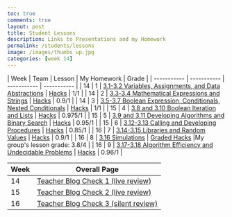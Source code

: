 ```yaml
---
toc: true
comments: true
layout: post
title: Student Lessons
description: Links to Presentations and my Homework
permalink: /students/lessons
image: /images/thumbs up.jpg
categories: [week 14]
---
```


| Week  |  Team      | Lesson    |  My Homework | Grade |
| ----------- | ----------- | ----------- | ----------- |
| 14          | 1          |   [3.1-3.2 Variables, Assignments, and Data Abstractions](https://liavb2.github.io/ominicient-lavebear/markdown/2022/11/26/GroupLesson.html)   | [Hacks](https://alexac54767.github.io/Alexa-Fastpage/students/groupone) | 1/1 |
| 14 | 2 | [3.3-3.4 Mathematical Expressions and Strings](https://hsinaditam.github.io/Tea_Lounge/wk2/2022/11/20/Lesson-presentation.html) | [Hacks](https://alexac54767.github.io/Alexa-Fastpage/students/grouptwo) | 0.9/1 |
| 14 | 3 |  [3.5-3.7 Boolean Expression, Conditionals, Nested Conditionals](https://f1nnc.github.io/dolphins/lesson) | [Hacks](https://alexac54767.github.io/Alexa-Fastpage/students/groupthree)  | 1/1 |
| 15 | 4 |  [3.8 and 3.10 Boolean Iteration and Lists](https://teamorborb.github.io/TeamOrbOrb/lesson%20plans/2022/11/28/Unit_3.8_3.10.html) | [Hacks](https://alexac54767.github.io/Alexa-Fastpage/students/groupfour) | 0.975/1 |
| 15 | 5 | [3.9 and 3.11 Developing Algorithms and Binary Search](https://gwang1224.github.io/repository_1/trimester%202%20student%20teaching/2022/12/02/unit3-9-11.html) |  [Hacks](https://alexac54767.github.io/Alexa-Fastpage/students/groupfive) | 0.95/1 |
| 15 | 6 | [3.12-3.13 Calling and Developing Procedures](https://davidvasilev1.github.io/group-tri2/2022/12/04/lesson3.12_3.13.html) | [Hacks](https://alexac54767.github.io/Alexa-Fastpage/students/groupsix)  | 0.85/1 |
| 16 | 7 | [3.14-3.15 Libraries and Random Values](https://davidvasilev1.github.io/group-tri2/2022/12/04/lesson3.12_3.13.html) | [Hacks](https://alexac54767.github.io/Alexa-Fastpage/students/groupseven)  | 0.9/1 |
| 16 | 8 | [3.16 Simulations](https://srihitakott1213.github.io/TeamBaddies/studentlesson/simulations) | [Graded Hacks](https://srihitakott1213.github.io/TeamBaddies/studentlesson/grades) |My group's lesson grade: 3.8/4 |
| 16 | 9 | [3.17-3.18 Algorithm Efficiency and Undecidable Problems](https://yashakhoshini.github.io/yasha-fastpages/2022/11/28/Quinn&Group.html) | [Hacks](https://alexac54767.github.io/Alexa-Fastpage/students/groupnine) | 0.96/1 |




| Week  | Overall Page |
| ----------- | ----------- |
| 14 | [Teacher Blog Check 1 (live review)](https://github.com/alexac54767/Alexa-Fastpage/blob/master/_notebooks/2022-11-30-FirstWeekStudentLessons.ipynb) |
| 15 |  [Teacher Blog Check 2 (live review)](https://alexac54767.github.io/Alexa-Fastpage/studentlessons/weektwo)   |
| 16 | [Teacher Blog Check 3 (silent review)](https://alexac54767.github.io/Alexa-Fastpage/studentlessons/weekthree) |